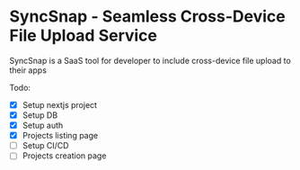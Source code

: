 # SyncSnap - Seamless Cross-Device File Upload Service

SyncSnap is a SaaS tool for developer to include cross-device file upload to their apps

Todo:

- [x] Setup nextjs project
- [x] Setup DB
- [x] Setup auth
- [x] Projects listing page
- [ ] Setup CI/CD
- [ ] Projects creation page
